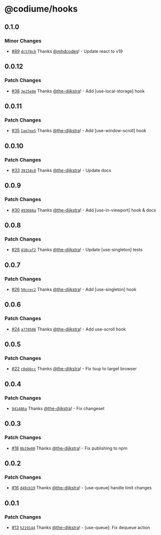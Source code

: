 # @codiume/hooks

## 0.1.0

### Minor Changes

- [#89](https://github.com/codiume/hooks/pull/89) [`dc578cb`](https://github.com/codiume/hooks/commit/dc578cb477d76706a57d2d021ed31f3346228733) Thanks [@mhdcodes](https://github.com/mhdcodes)! - Update react to v19

## 0.0.12

### Patch Changes

- [#38](https://github.com/codiume/hooks/pull/38) [`3e25e8e`](https://github.com/codiume/hooks/commit/3e25e8ebe34498cdf71e6c206998cb550933a444) Thanks [@the-dijkstra](https://github.com/the-dijkstra)! - Add [use-local-storage] hook

## 0.0.11

### Patch Changes

- [#35](https://github.com/codiume/hooks/pull/35) [`1ae7ee5`](https://github.com/codiume/hooks/commit/1ae7ee57ce68ea732e6a11d69ea0590475af75fd) Thanks [@the-dijkstra](https://github.com/the-dijkstra)! - Add [use-window-scroll] hook

## 0.0.10

### Patch Changes

- [#33](https://github.com/codiume/hooks/pull/33) [`39154c8`](https://github.com/codiume/hooks/commit/39154c8784d9d11a17a934f050d8cf23bb15a1f3) Thanks [@the-dijkstra](https://github.com/the-dijkstra)! - Update docs

## 0.0.9

### Patch Changes

- [#30](https://github.com/codiume/hooks/pull/30) [`493666a`](https://github.com/codiume/hooks/commit/493666a22e6455124dca01d58a1bc45b0e34bd1d) Thanks [@the-dijkstra](https://github.com/the-dijkstra)! - Add [use-in-viewport] hook & docs

## 0.0.8

### Patch Changes

- [#28](https://github.com/codiume/hooks/pull/28) [`410caf2`](https://github.com/codiume/hooks/commit/410caf29a062aa10291de16353ef5af6c490c331) Thanks [@the-dijkstra](https://github.com/the-dijkstra)! - Update [use-singleton] tests

## 0.0.7

### Patch Changes

- [#26](https://github.com/codiume/hooks/pull/26) [`50ccec2`](https://github.com/codiume/hooks/commit/50ccec2cb5b6640bbc8ea440f0c1724921548ac2) Thanks [@the-dijkstra](https://github.com/the-dijkstra)! - Add [use-singleton] hook

## 0.0.6

### Patch Changes

- [#24](https://github.com/codiume/hooks/pull/24) [`a778506`](https://github.com/codiume/hooks/commit/a778506d2be4ae26f41089419ac01b64c1e19cfc) Thanks [@the-dijkstra](https://github.com/the-dijkstra)! - Add use-scroll hook

## 0.0.5

### Patch Changes

- [#22](https://github.com/codiume/hooks/pull/22) [`c0ebbcc`](https://github.com/codiume/hooks/commit/c0ebbcc84e49a8ffbcaf233b7d7ad2ffe4e98980) Thanks [@the-dijkstra](https://github.com/the-dijkstra)! - Fix tsup to target browser

## 0.0.4

### Patch Changes

- [`941486a`](https://github.com/codiume/hooks/commit/941486aaaae40a1dcf0c7be871db4c6ddf8e5268) Thanks [@the-dijkstra](https://github.com/the-dijkstra)! - Fix changeset

## 0.0.3

### Patch Changes

- [#18](https://github.com/codiume/hooks/pull/18) [`8b19e80`](https://github.com/codiume/hooks/commit/8b19e801d03072dfb4548d7b736230c99098cf42) Thanks [@the-dijkstra](https://github.com/the-dijkstra)! - Fix publishing to npm

## 0.0.2

### Patch Changes

- [#16](https://github.com/codiume/hooks/pull/16) [`d49cb19`](https://github.com/codiume/hooks/commit/d49cb195282a81c625e3e2984b949b6691c5ece8) Thanks [@the-dijkstra](https://github.com/the-dijkstra)! - [use-queue] handle limit changes

## 0.0.1

### Patch Changes

- [#13](https://github.com/codiume/hooks/pull/13) [`5219144`](https://github.com/codiume/hooks/commit/52191441ba99d69ebe0ac52805d29c310c8fbd89) Thanks [@the-dijkstra](https://github.com/the-dijkstra)! - [use-queue]: Fix dequeue action
